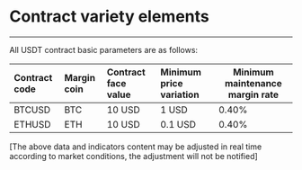 # Contract variety elements

---

All USDT contract basic parameters are as follows:

| Contract code | Margin coin | Contract face value | Minimum price variation | Minimum maintenance margin rate |
| :------------ | :---------- | :------------------ | :---------------------- | ------------------------------- |
| BTCUSD        | BTC         | 10 USD              | 1 USD                   | 0.40%                           |
| ETHUSD        | ETH         | 10 USD              | 0.1 USD                 | 0.40%                           |

[The above data and indicators content may be adjusted in real time according to market conditions, the adjustment will not be notified]
